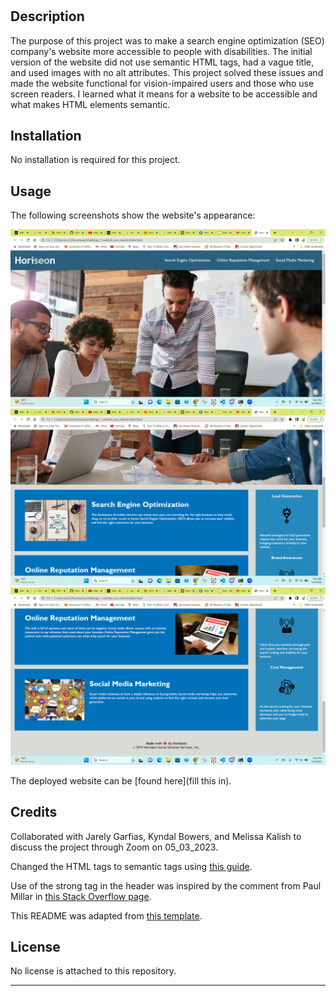 # <Website SEO Rework>

## Description

The purpose of this project was to make a search engine optimization (SEO) company's website more accessible to people with disabilities. The initial version of the website did not use semantic HTML tags, had a vague title, and used images with no alt attributes. This project solved these issues and made the website functional for vision-impaired users and those who use screen readers. I learned what it means for a website to be accessible and what makes HTML elements semantic.

## Installation

No installation is required for this project.

## Usage

The following screenshots show the website's appearance:

![Accessible SEO Website Part 1 of 3](./assets/images/Accessible_SEO_Website_Part_1_of_3.png)
![Accessible SEO Website Part 2 of 3](./assets/images/Accessible_SEO_Website_Part_2_of_3.png)
![Accessible SEO Website Part 3 of 3](./assets/images/Accessible_SEO_Website_Part_3_of_3.png)

The deployed website can be [found here](fill this in).

## Credits

Collaborated with Jarely Garfias, Kyndal Bowers, and Melissa Kalish to discuss the project through Zoom on 05_03_2023.

Changed the HTML tags to semantic tags using [this guide](https://www.freecodecamp.org/news/semantic-html5-elements/).

Use of the strong tag in the header was inspired by the comment from Paul Millar in [this Stack Overflow page](https://stackoverflow.com/questions/5137465/what-are-alternatives-to-the-span-element).

This README was adapted from [this template](https://coding-boot-camp.github.io/full-stack/github/professional-readme-guide).

## License

No license is attached to this repository.

---
